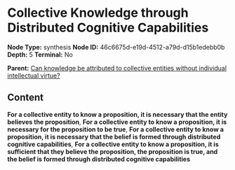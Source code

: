 # Collective Knowledge through Distributed Cognitive Capabilities

**Node Type:** synthesis
**Node ID:** 46c6675d-e19d-4512-a79d-d15b1edebb0b
**Depth:** 5
**Terminal:** No

**Parent:** [Can knowledge be attributed to collective entities without individual intellectual virtue?](can-knowledge-be-attributed-to-collective-entities-without-individual-intellectual-virtue-antithesis-b3914221-9904-4d8d-9612-5be1fc801ae1.md)

## Content

**For a collective entity to know a proposition, it is necessary that the entity believes the proposition**, **For a collective entity to know a proposition, it is necessary for the proposition to be true**, **For a collective entity to know a proposition, it is necessary that the belief is formed through distributed cognitive capabilities**, **For a collective entity to know a proposition, it is sufficient that they believe the proposition, the proposition is true, and the belief is formed through distributed cognitive capabilities**
